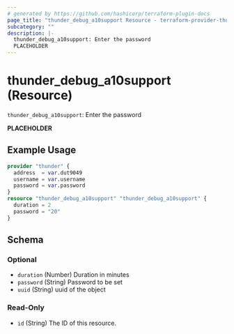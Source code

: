 ```yaml
---
# generated by https://github.com/hashicorp/terraform-plugin-docs
page_title: "thunder_debug_a10support Resource - terraform-provider-thunder"
subcategory: ""
description: |-
  thunder_debug_a10support: Enter the password
  PLACEHOLDER
---
```


# thunder_debug_a10support (Resource)

`thunder_debug_a10support`: Enter the password

__PLACEHOLDER__

## Example Usage

```terraform
provider "thunder" {
  address  = var.dut9049
  username = var.username
  password = var.password
}
resource "thunder_debug_a10support" "thunder_debug_a10support" {
  duration = 2
  password = "20"
}
```

<!-- schema generated by tfplugindocs -->
## Schema

### Optional

- `duration` (Number) Duration in minutes
- `password` (String) Password to be set
- `uuid` (String) uuid of the object

### Read-Only

- `id` (String) The ID of this resource.


